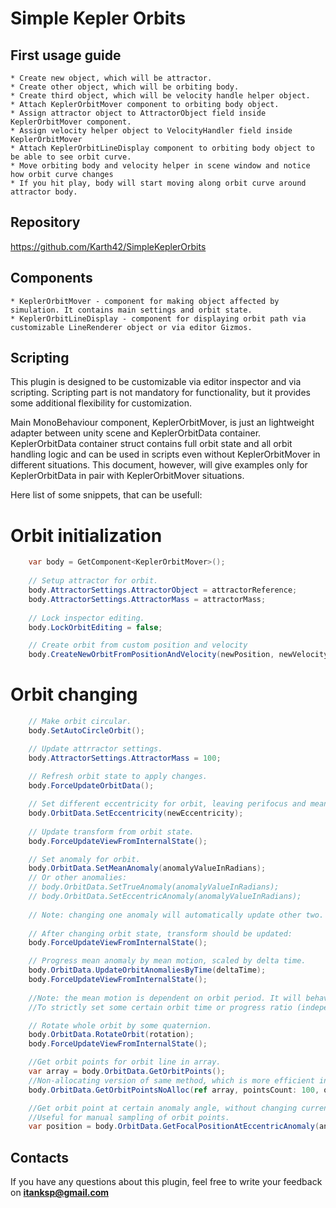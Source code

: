 # Simple Kepler Orbits

## First usage guide

	* Create new object, which will be attractor.
	* Create other object, which will be orbiting body.
	* Create third object, which will be velocity handle helper object.
	* Attach KeplerOrbitMover component to orbiting body object.
	* Assign attractor object to AttractorObject field inside KeplerOrbitMover component.
	* Assign velocity helper object to VelocityHandler field inside KeplerOrbitMover
	* Attach KeplerOrbitLineDisplay component to orbiting body object to be able to see orbit curve.
	* Move orbiting body and velocity helper in scene window and notice how orbit curve changes
	* If you hit play, body will start moving along orbit curve around attractor body.

## Repository

https://github.com/Karth42/SimpleKeplerOrbits

## Components

	* KeplerOrbitMover - component for making object affected by simulation. It contains main settings and orbit state.
	* KeplerOrbitLineDisplay - component for displaying orbit path via customizable LineRenderer object or via editor Gizmos.

## Scripting

This plugin is designed to be customizable via editor inspector and via scripting. 
Scripting part is not mandatory for functionality, but it provides some additional flexibility for customization.

Main MonoBehaviour component, KeplerOrbitMover, is just an lightweight adapter between unity scene and KeplerOrbitData container. 
KeplerOrbitData container struct contains full orbit state and all orbit handling logic and can be used in scripts even without KeplerOrbitMover in different situations.
This document, however, will give examples only for KeplerOrbitData in pair with KeplerOrbitMover situations.

Here list of some snippets, that can be usefull:

# Orbit initialization

```cs
	var body = GetComponent<KeplerOrbitMover>();
  
	// Setup attractor for orbit.
	body.AttractorSettings.AttractorObject = attractorReference;
	body.AttractorSettings.AttractorMass = attractorMass;
  
	// Lock inspector editing.
	body.LockOrbitEditing = false;

	// Create orbit from custom position and velocity
	body.CreateNewOrbitFromPositionAndVelocity(newPosition, newVelocity);
```

# Orbit changing

```cs
	// Make orbit circular.
	body.SetAutoCircleOrbit();
```
```cs
	// Update attrractor settings.
	body.AttractorSettings.AttractorMass = 100;
	
	// Refresh orbit state to apply changes.
	body.ForceUpdateOrbitData();
```
```cs
	// Set different eccentricity for orbit, leaving perifocus and mean anomaly unchanged.
	body.OrbitData.SetEccentricity(newEccentricity);
	
	// Update transform from orbit state.
	body.ForceUpdateViewFromInternalState();
```
```cs
	// Set anomaly for orbit.
	body.OrbitData.SetMeanAnomaly(anomalyValueInRadians);
	// Or other anomalies:
	// body.OrbitData.SetTrueAnomaly(anomalyValueInRadians);
	// body.OrbitData.SetEccentricAnomaly(anomalyValueInRadians);
	
	// Note: changing one anomaly will automatically update other two.
	
	// After changing orbit state, transform should be updated:
	body.ForceUpdateViewFromInternalState();
```
```cs
	// Progress mean anomaly by mean motion, scaled by delta time.
	body.OrbitData.UpdateOrbitAnomaliesByTime(deltaTime);
	body.ForceUpdateViewFromInternalState();
	
	//Note: the mean motion is dependent on orbit period. It will behave differently for different orbits.
	//To strictly set some certain orbit time or progress ratio (independent from orbit state), set anomaly value explicitly instead.
```
```cs
	// Rotate whole orbit by some quaternion.
	body.OrbitData.RotateOrbit(rotation);
	body.ForceUpdateViewFromInternalState();
```
```cs
	//Get orbit points for orbit line in array.
	var array = body.OrbitData.GetOrbitPoints();
	//Non-allocating version of same method, which is more efficient in Update methods.
	body.OrbitData.GetOrbitPointsNoAlloc(ref array, pointsCount: 100, origin: body.AttractorSettings.AttractorObject.transform);
```
```cs
	//Get orbit point at certain anomaly angle, without changing current orbit state.
	//Useful for manual sampling of orbit points.
	var position = body.OrbitData.GetFocalPositionAtEccentricAnomaly(anomalyValue);
```


## Contacts

If you have any questions about this plugin, feel free to write your feedback on **itanksp@gmail.com**
